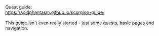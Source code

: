 Quest guide: <br>
https://acidphantasm.github.io/scorpion-guide/
<br><br>
This guide isn't even really started - just some quests, basic pages and navigation.